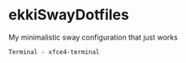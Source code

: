 # ekkiSwayDotfiles
My minimalistic sway configuration that just works

    Terminal - xfce4-terminal
